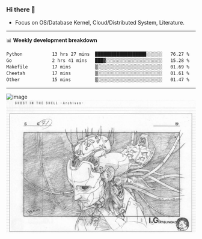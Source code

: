 ### Hi there 👋
<!-- * Daily Meditation via Leetcode/Competitive-Programming. -->
* Focus on OS/Database Kernel, Cloud/Distributed System, Literature.

-------

📊 **Weekly development breakdown**
<!--START_SECTION:waka-->

```txt
Python           13 hrs 27 mins  ███████████████████░░░░░░   76.27 %
Go               2 hrs 41 mins   ███▓░░░░░░░░░░░░░░░░░░░░░   15.28 %
Makefile         17 mins         ▒░░░░░░░░░░░░░░░░░░░░░░░░   01.69 %
Cheetah          17 mins         ▒░░░░░░░░░░░░░░░░░░░░░░░░   01.61 %
Other            15 mins         ▒░░░░░░░░░░░░░░░░░░░░░░░░   01.47 %
```

<!--END_SECTION:waka-->

-------

<!-- [![Leetcode Stats](https://leetcard.jacoblin.cool/hzhang413?font=Fira+Mono)](https://leetcode.com/fxrc) -->
![image](./cyberpunk-ghost-in-the-shell.gif)
![image](./gis-archive.png)
